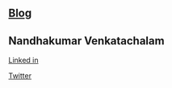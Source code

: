 
## [Blog](https://vnandha.github.io/blog/)


## Nandhakumar Venkatachalam

[Linked in](https://www.linkedin.com/in/vnandha/)

[Twitter](https://twitter.com/vnandha)
